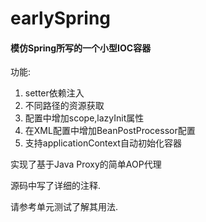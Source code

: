 # earlySpring

#### 模仿Spring所写的一个小型IOC容器 ####

功能:

1. setter依赖注入
2. 不同路径的资源获取
3. 配置中增加scope,lazyInit属性
4. 在XML配置中增加BeanPostProcessor配置
5. 支持applicationContext自动初始化容器

实现了基于Java Proxy的简单AOP代理


源码中写了详细的注释.

请参考单元测试了解其用法.


